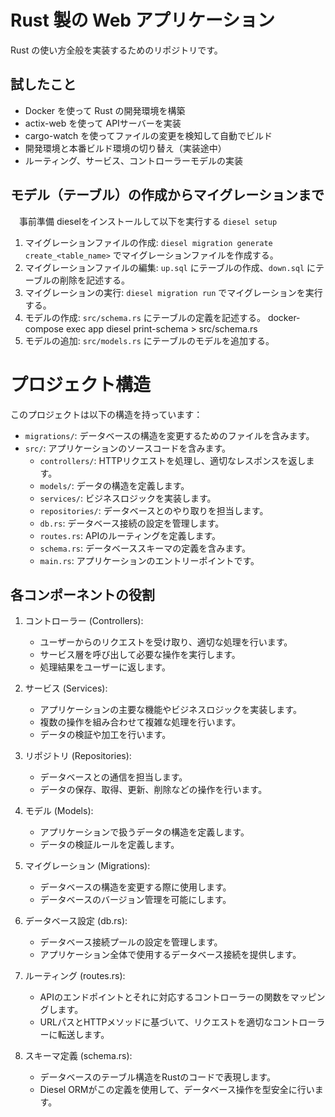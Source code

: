 # Rust 製の Web アプリケーション

Rust の使い方全般を実装するためのリポジトリです。

## 試したこと

- Docker を使って Rust の開発環境を構築
- actix-web を使って APIサーバーを実装
- cargo-watch を使ってファイルの変更を検知して自動でビルド
- 開発環境と本番ビルド環境の切り替え（実装途中）
- ルーティング、サービス、コントローラーモデルの実装

## モデル（テーブル）の作成からマイグレーションまで
　事前準備
  dieselをインストールして以下を実行する
  `diesel setup`
1. マイグレーションファイルの作成:
   `diesel migration generate create_<table_name>` でマイグレーションファイルを作成する。
2. マイグレーションファイルの編集:
   `up.sql` にテーブルの作成、`down.sql` にテーブルの削除を記述する。
3. マイグレーションの実行:
   `diesel migration run` でマイグレーションを実行する。
4. モデルの作成:
   `src/schema.rs` にテーブルの定義を記述する。
   docker-compose exec app diesel print-schema > src/schema.rs
5. モデルの追加:
   `src/models.rs` にテーブルのモデルを追加する。

# プロジェクト構造

このプロジェクトは以下の構造を持っています：

- `migrations/`: データベースの構造を変更するためのファイルを含みます。
- `src/`: アプリケーションのソースコードを含みます。
  - `controllers/`: HTTPリクエストを処理し、適切なレスポンスを返します。
  - `models/`: データの構造を定義します。
  - `services/`: ビジネスロジックを実装します。
  - `repositories/`: データベースとのやり取りを担当します。
  - `db.rs`: データベース接続の設定を管理します。
  - `routes.rs`: APIのルーティングを定義します。
  - `schema.rs`: データベーススキーマの定義を含みます。
  - `main.rs`: アプリケーションのエントリーポイントです。
## 各コンポーネントの役割

1. コントローラー (Controllers):
   - ユーザーからのリクエストを受け取り、適切な処理を行います。
   - サービス層を呼び出して必要な操作を実行します。
   - 処理結果をユーザーに返します。

2. サービス (Services):
   - アプリケーションの主要な機能やビジネスロジックを実装します。
   - 複数の操作を組み合わせて複雑な処理を行います。
   - データの検証や加工を行います。

3. リポジトリ (Repositories):
   - データベースとの通信を担当します。
   - データの保存、取得、更新、削除などの操作を行います。

4. モデル (Models):
   - アプリケーションで扱うデータの構造を定義します。
   - データの検証ルールを定義します。

5. マイグレーション (Migrations):
   - データベースの構造を変更する際に使用します。
   - データベースのバージョン管理を可能にします。

6. データベース設定 (db.rs):
   - データベース接続プールの設定を管理します。
   - アプリケーション全体で使用するデータベース接続を提供します。

7. ルーティング (routes.rs):
   - APIのエンドポイントとそれに対応するコントローラーの関数をマッピングします。
   - URLパスとHTTPメソッドに基づいて、リクエストを適切なコントローラーに転送します。

8. スキーマ定義 (schema.rs):
   - データベースのテーブル構造をRustのコードで表現します。
   - Diesel ORMがこの定義を使用して、データベース操作を型安全に行います。
